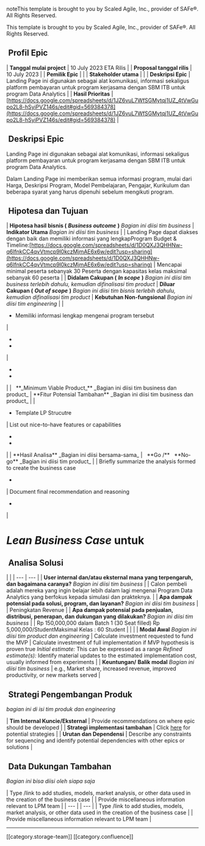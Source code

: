 noteThis template is brought to you by Scaled Agile, Inc., provider of SAFe®. All Rights Reserved.

This template is brought to you by Scaled Agile, Inc., provider of SAFe®. All Rights Reserved.


##  Profil Epic


|  **Tanggal mulai project**  | 10 July 2023 ETA Rilis | 
|  **Proposal tanggal rilis**  | 10 July 2023  | 
|  **Pemilik Epic**  |  | 
|  **Stakeholder utama**  |  | 
|  **Deskripsi Epic**  | Landing Page ini digunakan sebagai alat komunikasi, informasi sekaligus platform pembayaran untuk program kerjasama dengan SBM ITB untuk program Data Analytics | 
|  **Hasil Prioritas**  | [https://docs.google.com/spreadsheets/d/1JZ6vuL7WfSGMytqj1UZ_4tVwGupo2L8-hSyiPVZ146s/edit#gid=569384378](https://docs.google.com/spreadsheets/d/1JZ6vuL7WfSGMytqj1UZ_4tVwGupo2L8-hSyiPVZ146s/edit#gid=569384378) | 


##  Deskripsi Epic
Landing Page ini digunakan sebagai alat komunikasi, informasi sekaligus platform pembayaran untuk program kerjasama dengan SBM ITB untuk program Data Analytics.



Dalam Landing Page ini memberikan semua informasi program, mulai dari Harga, Deskripsi Program, Model Pembelajaran, Pengajar, Kurikulum dan beberapa syarat yang harus dipenuhi sebelum mengikuti program.


##  Hipotesa dan Tujuan


|  **Hipotesa hasil bisnis (**  **_Business outcome_**  **)**  _Bagian ini diisi tim business_  |  **Indikator Utama**  _Bagian ini diisi tim business_  | 
| Landing Page dapat diakses dengan baik dan memiliki informasi yang lengkapProgram Budget & Timeline:[https://docs.google.com/spreadsheets/d/1D0QXJ3QHHNw-q6lfnkCC4qvVtmcp9l0kczMjmAE6x6w/edit?usp=sharing](https://docs.google.com/spreadsheets/d/1D0QXJ3QHHNw-q6lfnkCC4qvVtmcp9l0kczMjmAE6x6w/edit?usp=sharing) | Mencapai minimal peserta sebanyak 30 Peserta dengan kapasitas kelas maksimal sebanyak 60 peserta | 
|  **Didalam Cakupan (**  **_In scope_**  **)**  _Bagian ini diisi tim business terlebih dahulu, kemudian difinalisasi tim product_  |  **Diluar Cakupan (**  **_Out of scope_**  **)**  _Bagian ini diisi tim bisnis terlebih dahulu, kemudian difinalisasi tim product_  |  **Kebutuhan Non-fungsional**  _Bagian ini diisi tim engineering_  | 
| <ul><li>Memiliki informasi lengkap mengenai program tersebut

</li></ul> | <ul><li>

</li><li>

</li></ul> | <ul><li>

</li><li>

</li></ul> | 
|   **_Minimum Viable Product_**  _Bagian ini diisi tim business dan product_  |  **Fitur Potensial Tambahan**  _Bagian ini diisi tim business dan product_  | 
| <ul><li>Template LP Strucutre

</li></ul> | List out nice-to-have features or capabilities<ul><li>

</li><li>

</li></ul> | 
|  **Hasil Analisa**  _Bagian ini diisi bersama-sama_  |   **Go /**   **No-go**  _Bagian ini diisi tim product_  | 
| Briefly summarize the analysis formed to create the business case<ul><li>

</li></ul> | Document final recommendation and reasoning<ul><li>

</li></ul> | 


#  _Lean Business Case_  untuk <short name of epic>

##  Analisa Solusi


|  | 
|  --- |  --- | 
|  **User internal dan/atau eksternal mana yang terpengaruh, dan bagaimana caranya?**  _Bagian ini diisi tim business_  | 
| Calon pembeli adalah mereka yang ingin belajar lebih dalam lagi mengenai Program Data Analytics yang berfokus kepada simulasi dan prakteknya. | 
|  **Apa dampak potensial pada solusi, program, dan layanan?**  _Bagian ini diisi tim business_  | 
| Peningkatan Revenue | 
|  **Apa dampak potensial pada penjualan, distribusi, penerapan, dan dukungan yang dilakukan?**  _Bagian ini diisi tim business_  | 
| Rp 150,000,000 dalam Batch 1 (30 Seat filled) Rp 5,000,000/StudentMaksimal Kelas : 60 Student | 
|  | 
|  **Modal Awal**  _Bagian ini diisi tim product dan engineering_  | Calculate investment requested to fund the MVP | Calculate investment of full implementation if MVP hypothesis is proven true _Initial estimate:_  This can be expressed as a range _Refined estimate(s):_  Identify material updates to the estimated implementation cost, usually informed from experiments | 
|  **Keuntungan/**  **Balik modal**  _Bagian ini diisi tim business_  | e.g., Market share, increased revenue, improved productivity, or new markets served | 


##  Strategi Pengembangan Produk
 _bagian ini di isi tim produk dan engineering_ 



|  **Tim Internal Kuncie/Eksternal**  | Provide recommendations on where epic should be developed | 
|  **Strategi implementasi tambahan**  | Click [here](https://www.scaledagileframework.com/implementation-strategies-for-business-epics/) for potential strategies | 
|  **Urutan dan Dependensi**  | Describe any constraints for sequencing and identify potential dependencies with other epics or solutions | 


##  Data Dukungan Tambahan
 _Bagian ini bisa diisi oleh siapa saja_ 



| Type /link to add studies, models, market analysis, or other data used in the creation of the business case | 
| Provide miscellaneous information relevant to LPM team | 
|  --- | 
|  --- | 
| Type /link to add studies, models, market analysis, or other data used in the creation of the business case | 
| Provide miscellaneous information relevant to LPM team | 



*****

[[category.storage-team]] 
[[category.confluence]] 
